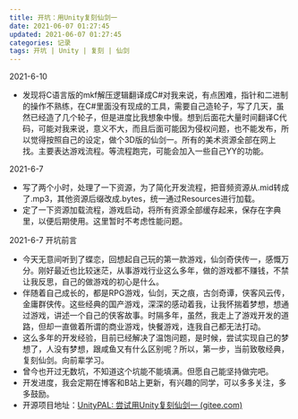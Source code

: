 ```yaml
---
title: 开坑：用Unity复刻仙剑一
date: 2021-06-07 01:27:45
updated: 2021-06-07 01:27:45
categories: 记录
tags: 开坑 | Unity | 复刻 | 仙剑
---
```


2021-6-10

- 发现将C语言版的mkf解压逻辑翻译成C#对我来说，有点困难，指针和二进制的操作不熟练，在C#里面没有现成的工具，需要自己造轮子，写了几天，虽然已经造了几个轮子，但是进度比我想象中慢。想到后面花大量时间翻译C代码，可能对我来说，意义不大，而且后面可能因为侵权问题，也不能发布，所以觉得按照自己的设定，做个3D版的仙剑一。所有的美术资源全部在网上找。主要表达游戏流程。等流程跑完，可能会加入一些自己YY的功能。



2021-6-7

- 写了两个小时，处理了一下资源，为了简化开发流程，把音频资源从.mid转成了.mp3，其他资源后缀改成.bytes，统一通过Resources进行加载。
- 定了一下资源加载流程，游戏启动，将所有资源全部缓存起来，保存在字典里，以便后期使用。这里暂时不考虑性能问题。



2021-6-7 开坑前言

- 今天无意间听到了蝶恋，回想起自己玩的第一款游戏，仙剑奇侠传一，感慨万分。刚好最近也比较迷茫，从事游戏行业这么多年，做的游戏都不赚钱，不禁让我反思，自己的做游戏的初心是什么。
- 伴随着自己成长的，都是RPG游戏，仙剑，天之痕，古剑奇谭，侠客风云传，金庸群侠传。这些经典的国产游戏，深深的感动着我，让我怀揣着梦想，想通过游戏，讲述一个自己的侠客故事。时隔多年，虽然，我走上了游戏开发的道路，但却一直做着所谓的商业游戏，快餐游戏，连我自己都无法打动。
- 这么多年的开发经验，目前已经解决了温饱问题，是时候，尝试实现自己的梦想了，人没有梦想，跟咸鱼又有什么区别呢？所以，第一步，当前致敬经典，复刻仙剑。向前辈学习。
- 曾今也开过无数坑，不知道这个坑能不能填满。但愿自己能坚持做完吧。
- 开发进度，我会定期在博客和B站上更新，有兴趣的同学，可以多多关注，多多鼓励。
- 开源项目地址：[UnityPAL: 尝试用Unity复刻仙剑一 (gitee.com)](https://gitee.com/foryun/UnityPAL)

